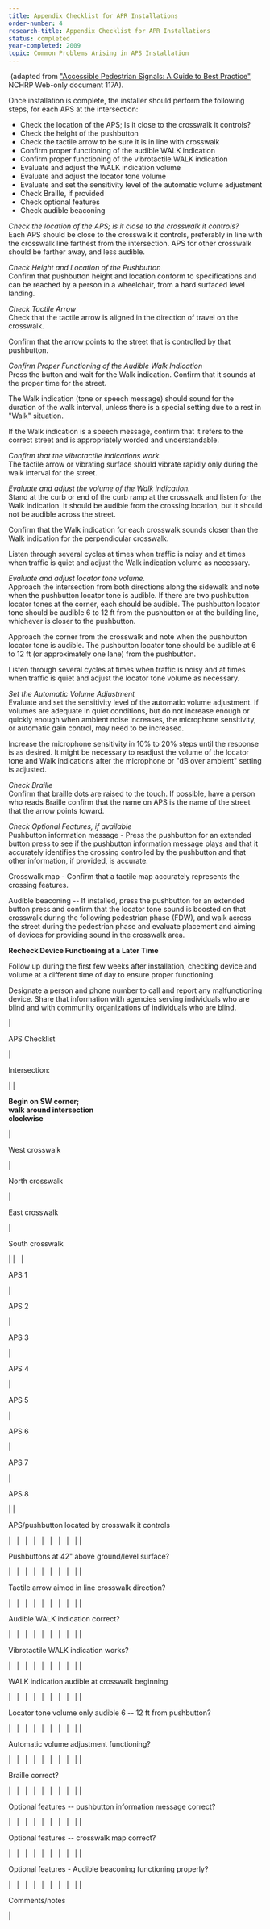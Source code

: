 ```yaml
---
title: Appendix Checklist for APR Installations
order-number: 4
research-title: Appendix Checklist for APR Installations
status: completed
year-completed: 2009
topic: Common Problems Arising in APS Installation 
---
```


 (adapted from ["Accessible Pedestrian Signals: A Guide to Best Practice"](http://www.trb.org/news/blurb_detail.asp?id=9102), NCHRP Web-only document 117A).

Once installation is complete, the installer should perform the following steps, for each APS at the intersection:

-   Check the location of the APS; Is it close to the crosswalk it controls?
-   Check the height of the pushbutton
-   Check the tactile arrow to be sure it is in line with crosswalk
-   Confirm proper functioning of the audible WALK indication
-   Confirm proper functioning of the vibrotactile WALK indication
-   Evaluate and adjust the WALK indication volume
-   Evaluate and adjust the locator tone volume
-   Evaluate and set the sensitivity level of the automatic volume adjustment
-   Check Braille, if provided
-   Check optional features
-   Check audible beaconing

*Check the location of the APS; is it close to the crosswalk it controls?*\
Each APS should be close to the crosswalk it controls, preferably in line with the crosswalk line farthest from the intersection. APS for other crosswalk should be farther away, and less audible.

*Check Height and Location of the Pushbutton*\
Confirm that pushbutton height and location conform to specifications and can be reached by a person in a wheelchair, from a hard surfaced level landing.

*Check Tactile Arrow*\
Check that the tactile arrow is aligned in the direction of travel on the crosswalk.

Confirm that the arrow points to the street that is controlled by that pushbutton.

*Confirm Proper Functioning of the Audible Walk Indication*\
Press the button and wait for the Walk indication. Confirm that it sounds at the proper time for the street.

The Walk indication (tone or speech message) should sound for the duration of the walk interval, unless there is a special setting due to a rest in "Walk" situation.

If the Walk indication is a speech message, confirm that it refers to the correct street and is appropriately worded and understandable.

*Confirm that the vibrotactile indications work.*\
The tactile arrow or vibrating surface should vibrate rapidly only during the walk interval for the street.

*Evaluate and adjust the volume of the Walk indication.*\
Stand at the curb or end of the curb ramp at the crosswalk and listen for the Walk indication. It should be audible from the crossing location, but it should not be audible across the street.

Confirm that the Walk indication for each crosswalk sounds closer than the Walk indication for the perpendicular crosswalk.

Listen through several cycles at times when traffic is noisy and at times when traffic is quiet and adjust the Walk indication volume as necessary.

*Evaluate and adjust locator tone volume.*\
Approach the intersection from both directions along the sidewalk and note when the pushbutton locator tone is audible. If there are two pushbutton locator tones at the corner, each should be audible. The pushbutton locator tone should be audible 6 to 12 ft from the pushbutton or at the building line, whichever is closer to the pushbutton.

Approach the corner from the crosswalk and note when the pushbutton locator tone is audible. The pushbutton locator tone should be audible at 6 to 12 ft (or approximately one lane) from the pushbutton.

Listen through several cycles at times when traffic is noisy and at times when traffic is quiet and adjust the locator tone volume as necessary.

*Set the Automatic Volume Adjustment*\
Evaluate and set the sensitivity level of the automatic volume adjustment. If volumes are adequate in quiet conditions, but do not increase enough or quickly enough when ambient noise increases, the microphone sensitivity, or automatic gain control, may need to be increased. 

Increase the microphone sensitivity in 10% to 20% steps until the response is as desired. It might be necessary to readjust the volume of the locator tone and Walk indications after the microphone or "dB over ambient" setting is adjusted.

*Check Braille*\
Confirm that braille dots are raised to the touch. If possible, have a person who reads Braille confirm that the name on APS is the name of the street that the arrow points toward.

*Check Optional Features, if available*\
Pushbutton information message - Press the pushbutton for an extended button press to see if the pushbutton information message plays and that it accurately identifies the crossing controlled by the pushbutton and that other information, if provided, is accurate.

Crosswalk map - Confirm that a tactile map accurately represents the crossing features.

Audible beaconing -- If installed, press the pushbutton for an extended button press and confirm that the locator tone sound is boosted on that crosswalk during the following pedestrian phase (FDW), and walk across the street during the pedestrian phase and evaluate placement and aiming of devices for providing sound in the crosswalk area.

**Recheck Device Functioning at a Later Time**

Follow up during the first few weeks after installation, checking device and volume at a different time of day to ensure proper functioning. 

Designate a person and phone number to call and report any malfunctioning device. Share that information with agencies serving individuals who are blind and with community organizations of individuals who are blind.

|

APS Checklist

 |

Intersection:

 |
|

**Begin on SW corner;\
walk around intersection\
clockwise**

 |

West crosswalk

 |

North crosswalk

 |

East crosswalk

 |

South crosswalk

 |
|   |

APS 1

 |

APS 2

 |

APS 3

 |

APS 4

 |

APS 5

 |

APS 6

 |

APS 7

 |

APS 8

 |
|

APS/pushbutton located by crosswalk it controls

 |   |   |   |   |   |   |   |   |
|

Pushbuttons at 42" above ground/level surface?

 |   |   |   |   |   |   |   |   |
|

Tactile arrow aimed in line crosswalk direction?

 |   |   |   |   |   |   |   |   |
|

Audible WALK indication correct?

 |   |   |   |   |   |   |   |   |
|

Vibrotactile WALK indication works?

 |   |   |   |   |   |   |   |   |
|

WALK indication audible at crosswalk beginning

 |   |   |   |   |   |   |   |   |
|

Locator tone volume only audible 6 -- 12 ft from pushbutton?

 |   |   |   |   |   |   |   |   |
|

Automatic volume adjustment functioning?

 |   |   |   |   |   |   |   |   |
|

Braille correct?

 |   |   |   |   |   |   |   |   |
|

Optional features -- pushbutton information message correct?

 |   |   |   |   |   |   |   |   |
|

Optional features -- crosswalk map correct?

 |   |   |   |   |   |   |   |   |
|

Optional features - Audible beaconing functioning properly?

 |   |   |   |   |   |   |   |   |
|

Comments/notes

 |
